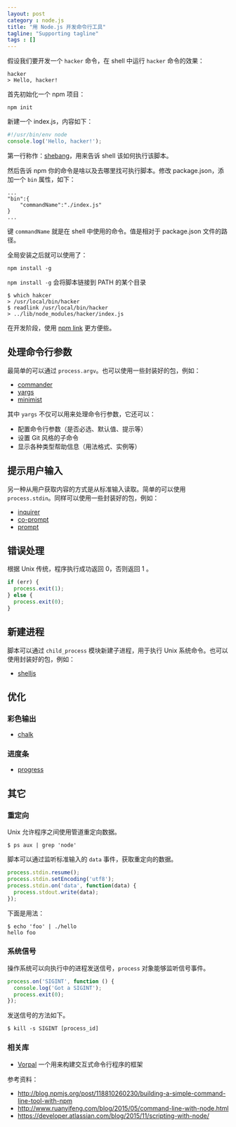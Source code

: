 ```yaml
---
layout: post
category : node.js
title: "用 Node.js 开发命令行工具"
tagline: "Supporting tagline"
tags : []
---
```


假设我们要开发一个 `hacker` 命令，在 shell 中运行 `hacker` 命令的效果：

```
hacker
> Hello, hacker!
```

首先初始化一个 npm 项目：

```
npm init
```

新建一个 index.js，内容如下：

```javascript
#!/usr/bin/env node
console.log('Hello, hacker!');
```

第一行称作：[shebang](https://en.wikipedia.org/wiki/Shebang_(Unix))，用来告诉 shell 该如何执行该脚本。

然后告诉 npm 你的命令是啥以及去哪里找可执行脚本。修改 package.json，添加一个 `bin` 属性，如下：

```
...
"bin":{
	"commandName":"./index.js"
}
...
```
键 `commandName` 就是在 shell 中使用的命令。值是相对于 package.json 文件的路径。

全局安装之后就可以使用了：

```
npm install -g
```

`npm install -g` 会将脚本链接到 PATH 的某个目录

```
$ which hakcer
> /usr/local/bin/hacker
$ readlink /usr/local/bin/hacker
> ../lib/node_modules/hacker/index.js
```

在开发阶段，使用 [npm link](https://docs.npmjs.com/cli/link) 更方便些。

## 处理命令行参数

最简单的可以通过 `process.argv`。也可以使用一些封装好的包，例如：

- [commander](https://github.com/tj/commander.js)
- [yargs](https://github.com/yargs/yargs)
- [minimist](https://github.com/substack/minimist)

其中 `yargs` 不仅可以用来处理命令行参数，它还可以：

- 配置命令行参数（是否必选、默认值、提示等）
- 设置 Git 风格的子命令
- 显示各种类型帮助信息（用法格式、实例等）

## 提示用户输入
另一种从用户获取内容的方式是从标准输入读取。简单的可以使用 `process.stdin`。同样可以使用一些封装好的包，例如：

- [inquirer](https://github.com/SBoudrias/Inquirer.js)
- [co-prompt](https://www.npmjs.com/package/co-prompt)
- [prompt](https://github.com/flatiron/prompt)

## 错误处理
根据 Unix 传统，程序执行成功返回 0，否则返回 1 。

```javascript
if (err) {
  process.exit(1);
} else {
  process.exit(0);
}
```

## 新建进程
脚本可以通过 `child_process` 模块新建子进程，用于执行 Unix 系统命令。也可以使用封装好的包，例如：

- [shelljs](https://www.npmjs.com/package/shelljs)

## 优化

### 彩色输出

- [chalk](https://www.npmjs.com/package/chalk)

### 进度条

- [progress](https://www.npmjs.com/package/progress)

## 其它

### 重定向
Unix 允许程序之间使用管道重定向数据。

```
$ ps aux | grep 'node'
```
脚本可以通过监听标准输入的 `data` 事件，获取重定向的数据。

```javascript
process.stdin.resume();
process.stdin.setEncoding('utf8');
process.stdin.on('data', function(data) {
  process.stdout.write(data);
});
```
下面是用法：

```
$ echo 'foo' | ./hello
hello foo
```
### 系统信号
操作系统可以向执行中的进程发送信号，`process` 对象能够监听信号事件。

```javascript
process.on('SIGINT', function () {
  console.log('Got a SIGINT');
  process.exit(0);
});
```

发送信号的方法如下。

```
$ kill -s SIGINT [process_id]
```

### 相关库

- [Vorpal](https://github.com/dthree/vorpal) 一个用来构建交互式命令行程序的框架

参考资料：

- http://blog.npmjs.org/post/118810260230/building-a-simple-command-line-tool-with-npm
- http://www.ruanyifeng.com/blog/2015/05/command-line-with-node.html
- https://developer.atlassian.com/blog/2015/11/scripting-with-node/